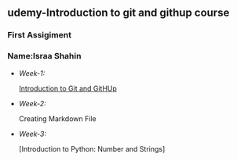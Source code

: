 ## udemy-Introduction to git and githup course
### First Assigiment

### Name:Israa Shahin

* _Week-1:_

    [Introduction to Git and GitHUp](https://github.com/Israashahin/Facoders.git)

 * _Week-2:_

    Creating Markdown File
    
 * _Week-3:_
     
     [Introduction to Python: Number and Strings]
     
